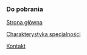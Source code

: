 ### Do pobrania

[Strona główna](./README.md)

[Charakterystyka specjalności](./IwPB/preferences.md)

[Kontakt](./contact.md)
